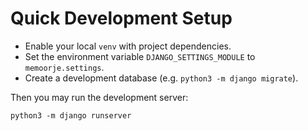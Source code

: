 # Quick Development Setup

* Enable your local `venv` with project dependencies.
* Set the environment variable `DJANGO_SETTINGS_MODULE` to `memoorje.settings`.
* Create a development database (e.g. `python3 -m django migrate`).

Then you may run the development server:

```shell
python3 -m django runserver
```